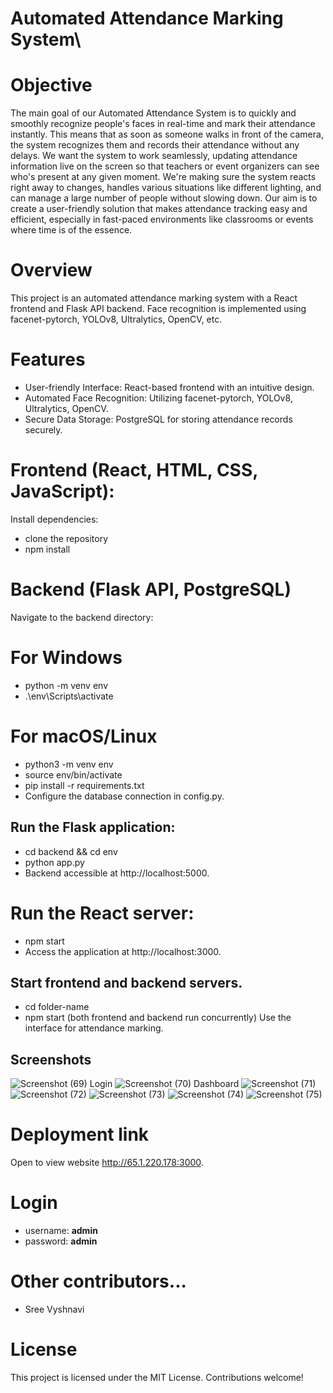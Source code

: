 # Automated Attendance Marking System\
# Objective
The main goal of our Automated Attendance System is to quickly and smoothly recognize people's faces in real-time and mark their attendance instantly. This means that as soon as someone walks in front of the camera, the system recognizes them and records their attendance without any delays. We want the system to work seamlessly, updating attendance information live on the screen so that teachers or event organizers can see who's present at any given moment. We're making sure the system reacts right away to changes, handles various situations like different lighting, and can manage a large number of people without slowing down. Our aim is to create a user-friendly solution that makes attendance tracking easy and efficient, especially in fast-paced environments like classrooms or events where time is of the essence.
# Overview
  This project is an automated attendance marking system with a React frontend and Flask API backend. Face recognition is implemented using facenet-pytorch, YOLOv8, Ultralytics, OpenCV, etc.

# Features
- User-friendly Interface:
React-based frontend with an intuitive design.
- Automated Face Recognition: 
Utilizing facenet-pytorch, YOLOv8, Ultralytics, OpenCV.
- Secure Data Storage:
PostgreSQL for storing attendance records securely.

# Frontend (React, HTML, CSS, JavaScript):
Install dependencies:
- clone the repository
- npm install
# Backend (Flask API, PostgreSQL)
Navigate to the backend directory:
#  For Windows
- python -m venv env
- .\env\Scripts\activate
# For macOS/Linux
- python3 -m venv env
- source env/bin/activate
- pip install -r requirements.txt
- Configure the database connection in config.py.
## Run the Flask application:
- cd backend && cd env
- python app.py
- Backend accessible at http://localhost:5000.
# Run the React server:
- npm start
- Access the application at http://localhost:3000.
## Start frontend and backend servers.
- cd folder-name
- npm start (both frontend and backend run concurrently)
Use the interface for attendance marking.
## Screenshots
![Screenshot (69)](https://github.com/bhargavasai9999/Automated-Attendance-Marking-System-from-CCTV/assets/85823759/23bd1e16-0574-494e-9056-3fd80c4db04e)
                                Login
![Screenshot (70)](https://github.com/bhargavasai9999/Automated-Attendance-Marking-System-from-CCTV/assets/85823759/f948fdfa-42ff-4da8-a5d8-47040011e8c7)
                              Dashboard
![Screenshot (71)](https://github.com/bhargavasai9999/Automated-Attendance-Marking-System-from-CCTV/assets/85823759/2626c3da-6fad-4fa3-ad5f-4835627fdde5)
![Screenshot (72)](https://github.com/bhargavasai9999/Automated-Attendance-Marking-System-from-CCTV/assets/85823759/1e8a189e-9ce7-4e1d-96d4-d2aa770383a0)
![Screenshot (73)](https://github.com/bhargavasai9999/Automated-Attendance-Marking-System-from-CCTV/assets/85823759/8389d143-d7f6-4ff8-bc3f-e1b32e388d66)
![Screenshot (74)](https://github.com/bhargavasai9999/Automated-Attendance-Marking-System-from-CCTV/assets/85823759/8868b2f8-b428-4cdd-9753-ae52dc10b005)
![Screenshot (75)](https://github.com/bhargavasai9999/Automated-Attendance-Marking-System-from-CCTV/assets/85823759/9692e306-1ad1-4500-8d01-ad498fa987e6)

# Deployment link
Open to view website http://65.1.220.178:3000.
# Login
- username: **admin**
- password: **admin**


# Other contributors...
- Sree Vyshnavi
# License
This project is licensed under the MIT License. Contributions welcome!
